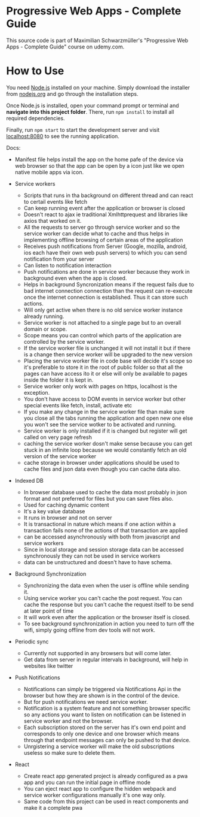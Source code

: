 # Progressive Web Apps - Complete Guide
This source code is part of Maximilian Schwarzmüller's "Progressive Web Apps - Complete Guide" course on udemy.com.

# How to Use
You need [Node.js](https://nodejs.org) installed on your machine. Simply download the installer from [nodejs.org](https://nodejs.org) and go through the installation steps.

Once Node.js is installed, open your command prompt or terminal and **navigate into this project folder**. There, run `npm install` to install all required dependencies.

Finally, run `npm start` to start the development server and visit [localhost:8080](http://localhost:8080) to see the running application.


Docs: 

- Manifest file helps install the app on the home pafe of the device via web browser so that the app can be open by a icon just like we open native mobile apps via icon.

- Service workers
  - Scripts that runs in tha background on different thread and can react to certail events like fetch
  - Can keep running event after the application or browser is closed
  - Doesn't react to ajax ie traditional Xmlhttprequest and libraries like axios that worked on it.
  - All the requests to server go through service worker and so the service worker can decide what to cache and thus helps in implementing offline browsing of certain areas of the application
  - Receives push notifications from Server (Google, mozilla, android, ios each have their own web push servers) to which you can send notification from your server
  - Can listen to notification interaction
  - Push notifications are done in service worker because they work in background even when the app is closed.
  - Helps in background Syncronization means if the request fails due to bad internet connection connection than the request can re-execute once the internet connection is established. Thus it can store such actions.
  - Will only get active when there is no old service worker instance already running.
  - Service worker is not attached to a single page but to an overall domain or scope.
  - Scope means you can control which parts of the application are controlled by the service worker.
  - If the service worker file is unchanged it will not install it but if there is a change then service worker will be upgraded to the new version
  - Placing the service worker file in code base will decide it's scope so it's preferable to store it in the root of public folder so that all the pages can have access ito it or else will only be available to pages inside the folder it is kept in.
  - Service worker only work with pages on https, localhost is the exception.
  - You don't have access to DOM events in service worker but other special events like fetch, install, activate etc
  - If you make any change in the service worker file than make sure you close all the tabs running the application and open new one else you won't see the service wotker to be activated and running.
  - Service worker is only installed if it is changed but register will get called on very page refresh
  - caching the service worker dosn't make sense because you can get stuck in an infinite loop because we would constantly fetch an old version of the service worker
  - cache storage in browser under applications should be used to cache files and json data even though you can cache data also.

- Indexed DB
  - In browser database used to cache the data most probably in json format and not preferred for files but you can save files also.
  - Used for caching dynamic content
  - It's a key value database
  - It runs in browser and not on server
  - It is transactional in nature which means if one action within a transaction fails none of the actions of that transaction are applied
  - can be accessed asynchronously with both from javascript and service workers
  - Since in local storage and session storage data can be accessed synchronously they can not be used in service workers
  - data can be unstructured and doesn't have to have schema.

- Background Synchronization
  - Synchronizing the data even when the user is offline while sending it.
  - Using service worker you can't cache the post request. You can cache the response but you can't cache the request itself to be send at later point of time
  - It will work even after the application or the browser itself is closed. 
  - To see background synchronization in action you need to turn off the wifi, simply going offline from dev tools will not work.

- Periodic sync
  - Currently not supported in any browsers but will come later.
  - Get data from server in regular intervals in background, will help in websites like twitter

- Push Notifications
  - Notifications can simply be triggered via Notifications Api in the browser but how they are shown is in the control of the device.
  - But for push notifications we need service worker.
  - Notification is a system feature and not something browser specific so any actions you want to listen on notification can be listened in service worker and not the browser.
  - Each subscription stored on the server has it's own end point and corresponds to only one device and one browser which means through that endpoint messages can only be pushed to that device.
  - Unrgistering a service worker will make the old subscriptions useless so make sure to delete them.

- React
  - Create react app generated project is already configured as a pwa app and you can run the initial page in offline mode
  - You can eject react app to configure the hidden webpack and service worker configurations manually it's one way only.
  - Same code from this project can be used in react components and make it a complete pwa
